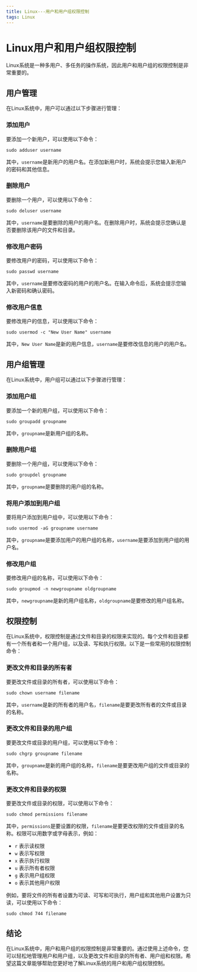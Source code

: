 ```yaml
---
title: Linux---用户和用户组权限控制
tags: Linux
---
```


# Linux用户和用户组权限控制

Linux系统是一种多用户、多任务的操作系统，因此用户和用户组的权限控制是非常重要的。
<!--more-->

## 用户管理

在Linux系统中，用户可以通过以下步骤进行管理：

### 添加用户

要添加一个新用户，可以使用以下命令：

```
sudo adduser username
```

其中，`username`是新用户的用户名。在添加新用户时，系统会提示您输入新用户的密码和其他信息。

### 删除用户

要删除一个用户，可以使用以下命令：

```
sudo deluser username
```

其中，`username`是要删除的用户的用户名。在删除用户时，系统会提示您确认是否要删除该用户的文件和目录。

### 修改用户密码

要修改用户的密码，可以使用以下命令：

```
sudo passwd username
```

其中，`username`是要修改密码的用户的用户名。在输入命令后，系统会提示您输入新密码和确认密码。

### 修改用户信息

要修改用户的信息，可以使用以下命令：

```
sudo usermod -c "New User Name" username
```

其中，`New User Name`是新的用户信息，`username`是要修改信息的用户的用户名。

## 用户组管理

在Linux系统中，用户组可以通过以下步骤进行管理：

### 添加用户组

要添加一个新的用户组，可以使用以下命令：

```
sudo groupadd groupname
```

其中，`groupname`是新用户组的名称。

### 删除用户组

要删除一个用户组，可以使用以下命令：

```
sudo groupdel groupname
```

其中，`groupname`是要删除的用户组的名称。

### 将用户添加到用户组

要将用户添加到用户组中，可以使用以下命令：

```
sudo usermod -aG groupname username
```

其中，`groupname`是要添加用户的用户组的名称，`username`是要添加到用户组的用户名。

### 修改用户组

要修改用户组的名称，可以使用以下命令：

```
sudo groupmod -n newgroupname oldgroupname
```

其中，`newgroupname`是新的用户组名称，`oldgroupname`是要修改的用户组名称。

## 权限控制

在Linux系统中，权限控制是通过文件和目录的权限来实现的。每个文件和目录都有一个所有者和一个用户组，以及读、写和执行权限。以下是一些常用的权限控制命令：

### 更改文件和目录的所有者

要更改文件或目录的所有者，可以使用以下命令：

```
sudo chown username filename
```

其中，`username`是新的所有者的用户名，`filename`是要更改所有者的文件或目录的名称。

### 更改文件和目录的用户组

要更改文件或目录的用户组，可以使用以下命令：

```
sudo chgrp groupname filename
```

其中，`groupname`是新的用户组的名称，`filename`是要更改用户组的文件或目录的名称。

### 更改文件和目录的权限

要更改文件或目录的权限，可以使用以下命令：

```
sudo chmod permissions filename
```

其中，`permissions`是要设置的权限，`filename`是要更改权限的文件或目录的名称。权限可以用数字或字母表示，例如：

- `r` 表示读权限
- `w` 表示写权限
- `x` 表示执行权限
- `u` 表示所有者权限
- `g` 表示用户组权限
- `o` 表示其他用户权限

例如，要将文件的所有者设置为可读、可写和可执行，用户组和其他用户设置为只读，可以使用以下命令：

```
sudo chmod 744 filename
```

## 结论

在Linux系统中，用户和用户组的权限控制是非常重要的。通过使用上述命令，您可以轻松地管理用户和用户组，以及更改文件和目录的所有者、用户组和权限。希望这篇文章能够帮助您更好地了解Linux系统的用户和用户组权限控制。